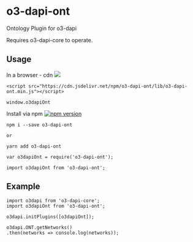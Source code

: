 # o3-dapi-ont
Ontology Plugin for o3-dapi

Requires o3-dapi-core to operate.

## Usage

In a browser - cdn [![](https://data.jsdelivr.com/v1/package/npm/o3-dapi-ont/badge)](https://www.jsdelivr.com/package/npm/o3-dapi-ont)
```
<script src="https://cdn.jsdelivr.net/npm/o3-dapi-ont/lib/o3-dapi-ont.min.js"></script>
```
```
window.o3dapiOnt
```

Install via npm [![npm version](https://badge.fury.io/js/o3-dapi-ont.svg)](https://badge.fury.io/js/o3-dapi-ont)
```
npm i --save o3-dapi-ont

or

yarn add o3-dapi-ont
```

```
var o3dapiOnt = require('o3-dapi-ont');

import o3dapiOnt from 'o3-dapi-ont';
```

## Example
```
import o3dapi from 'o3-dapi-core';
import o3dapiOnt from 'o3-dapi-ont';

o3dapi.initPlugins([o3dapiOnt]);

o3dapi.ONT.getNetworks()
.then(networks => console.log(networks));
```
